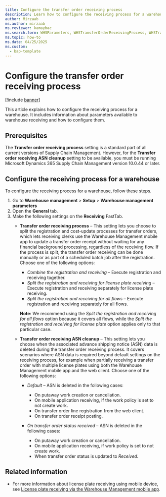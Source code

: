 ```yaml
---
title: Configure the transfer order receiving process
description: Learn how to configure the receiving process for a warehouse.
author: Mirzaab
ms.author: mirzaab
ms.reviewer: kamaybac
ms.search.form: WHSParameters, WHSTransferOrderReceivingProcess, WHSTransferOrderReceivingASNCleanupPolicy
ms.topic: how-to
ms.date: 04/25/2025
ms.custom: 
  - bap-template
---
```


# Configure the transfer order receiving process

[!include [banner](../includes/banner.md)]

This article explains how to configure the receiving process for a warehouse. It includes information about parameters available to warehouse receiving and how to configure them.

## Prerequisites

The **Transfer order receiving process** setting is a standard part of all current versions of Supply Chain Management. However, for the **Transfer order receiving ASN cleanup** setting to be available, you must be running Microsoft Dynamics 365 Supply Chain Management version 10.0.44 or later.

## Configure the receiving process for a warehouse

To configure the receiving process for a warehouse, follow these steps.

1. Go to **Warehouse management** \> **Setup** \> **Warehouse management parameters**
1. Open the **General** tab.
1. Make the following settings on the **Receiving** FastTab.
    - **Transfer order receiving process** – This setting lets you choose to split the registration and cost-update processes for transfer orders, which lets receiving clerks use the Warehouse Management mobile app to update a transfer order receipt without waiting for any financial background processing, regardless of the receiving flow. If the process is split, the transfer order receiving can be done manually or as part of a scheduled batch job after the registration. Choose one of the following options:
        - *Combine the registration and receiving* – Execute registration and receiving together.
        - *Split the registration and receiving for license plate receiving* – Execute registration and receiving separately for license plate receiving.
        - *Split the registration and receiving for all flows* – Execute registration and receiving separately for all flows.  

        **Note:** We recommend using the *Split the registration and receiving for all flows* option because it covers all flows, while the *Split the registration and receiving for license plate* option applies only to that particular case.

    - **Transfer order receiving ASN cleanup** – This setting lets you choose when the associated advance shipping notice (ASN) data is deleted during the transfer order receiving process. It covers scenarios where ASN data is required beyond default settings on the receiving process, for example when partially receiving a transfer order with multiple license plates using both the Warehouse Management mobile app and the web client. Choose one of the following options:
        - *Default* – ASN is deleted in the following cases:  
            - On putaway work creation or cancellation.  
            - On mobile application receiving, if the work policy is set to not create work.  
            - On transfer order line registration from the web client.  
            - On transfer order receipt posting.  

        - *On transfer order status received* – ASN is deleted in the following cases:  
            - On putaway work creation or cancellation.  
            - On mobile application receiving, if work policy is set to not create work.  
            - When transfer order status is updated to *Received*.

## Related information

- For more information about license plate receiving using mobile device, see [License plate receiving via the Warehouse Management mobile app](warehousing-mobile-device-app-license-plate-receiving.md).
